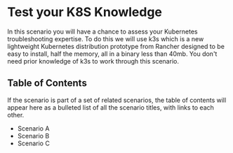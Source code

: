 # Test your K8S Knowledge 

In this scenario you will have a chance to assess your Kubernetes troubleshooting expertise. To do this we will use k3s which is a new lightweight Kubernetes distribution prototype from Rancher designed to be easy to install, half the memory, all in a binary less than 40mb. You don't need prior knowledge of k3s to work through this scenario.

## Table of Contents

If the scenario is part of a set of related scenarios, the table of contents will appear here as a bulleted list of all the scenario titles, with links to each other.

- Scenario A
- Scenario B
- Scenario C


